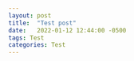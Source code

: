 ```yaml
---
layout: post
title:  "Test post"
date:   2022-01-12 12:44:00 -0500
tags: Test
categories: Test 
---
```

